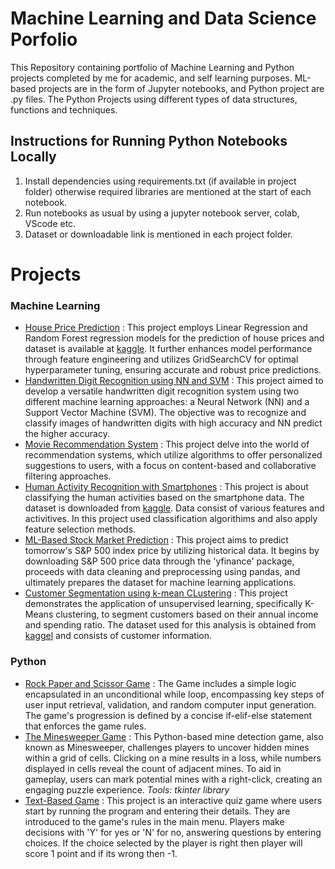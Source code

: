 # Machine Learning and Data Science Porfolio
This Repository containing portfolio of Machine Learning and Python projects completed by me for academic, and self learning purposes. ML-based projects are in the form of Jupyter notebooks, and Python project are .py files. The Python Projects using different types of data structures, functions and techniques. 
## Instructions for Running Python Notebooks Locally
1. Install dependencies using requirements.txt (if available in project folder) otherwise required libraries are mentioned at the start of each notebook.
2. Run notebooks as usual by using a jupyter notebook server, colab, VScode etc.
3. Dataset or downloadable link is mentioned in each project folder.
# Projects 
   ### Machine Learning 
   * [House Price Prediction](https://github.com/Syeda-Farhat/Machine-Learning-and-Python-Projects/blob/main/House_price_prediction%20(1).ipynb)  : This project employs Linear Regression and Random Forest regression models for the prediction of house prices and dataset is available at [kaggle](https://www.kaggle.com/datasets/shibumohapatra/house-price). It further enhances model performance through feature engineering and utilizes GridSearchCV for optimal hyperparameter tuning, ensuring accurate and robust price predictions.
   * [Handwritten Digit Recognition using NN and SVM](https://github.com/Syeda-Farhat/Machine-Learning-and-Python-Projects/blob/main/Handritten_digit_recognition_using_NN_and_SVM.ipynb)  : This project aimed to develop a versatile handwritten digit recognition system using two different machine learning approaches: a Neural Network (NN) and a Support Vector Machine (SVM). The objective was to recognize and classify images of handwritten digits with high accuracy and NN predict the higher accuracy.
   * [Movie Recommendation System](https://github.com/Syeda-Farhat/Machine-Learning-and-Python-Projects/tree/main/Recommendation_System) : This project delve into the world of recommendation systems, which utilize algorithms to offer personalized suggestions to users, with a focus on content-based and collaborative filtering approaches.
   * [Human Activity Recognition with Smartphones](https://github.com/Syeda-Farhat/Machine-Learning-and-Python-Projects/tree/main/Human%20Activity%20Prediction%20with%20Smartphones)  : This project is about classifying the human activities based on the smartphone data. The dataset is downloaded from [kaggle](https://www.kaggle.com/datasets/uciml/human-activity-recognition-with-smartphones). Data consist of various features and activitives. In this project used classification algorithims and also apply feature selection methods.
   * [ML-Based Stock Market Prediction](https://github.com/Syeda-Farhat/Machine-Learning-and-Python-Projects/blob/main/ML_Based_Stock_market_prediction.ipynb)  : This project aims to predict tomorrow's S&P 500 index price by utilizing historical data. It begins by downloading S&P 500 price data through the 'yfinance' package, proceeds with data cleaning and preprocessing using pandas, and ultimately prepares the dataset for machine learning applications.
   * [Customer Segmentation using k-mean CLustering](https://github.com/Syeda-Farhat/Machine-Learning-and-Python-Projects/blob/main/Customer_Segmentation_using_K_Means_Clustering.ipynb)  : This project demonstrates the application of unsupervised learning, specifically K-Means clustering, to segment customers based on their annual income and spending ratio. The dataset used for this analysis is obtained from [kaggel](https://www.kaggle.com/datasets/vjchoudhary7/customer-segmentation-tutorial-in-python) and consists of customer information.
   ### Python
   * [Rock Paper and Scissor Game](https://github.com/Syeda-Farhat/Machine-Learning-and-Python-Projects/tree/main/Rock-Paper-Scissor)  : The Game includes a simple logic encapsulated in an unconditional while loop, encompassing key steps of user input retrieval, validation, and random computer input generation. The game's progression is defined by a concise if-elif-else statement that enforces the game rules. 
   * [The Minesweeper Game](https://github.com/Syeda-Farhat/Machine-Learning-and-Python-Projects/tree/main/minesweeper)  : This Python-based mine detection game, also known as Minesweeper, challenges players to uncover hidden mines within a grid of cells. Clicking on a mine results in a loss, while numbers displayed in cells reveal the count of adjacent mines. To aid in gameplay, users can mark potential mines with a right-click, creating an engaging puzzle experience.
     *Tools:* *tkinter library*
   * [Text-Based Game](https://github.com/Syeda-Farhat/Machine-Learning-and-Python-Projects/tree/main/Texted-Based%20Game)  : This project is an interactive quiz game where users start by running the program and entering their details. They are introduced to the game's rules in the main menu. Players make decisions with 'Y' for yes or 'N' for no, answering questions by entering choices. If the choice selected by the player is right then player will score 1 point and if its wrong then -1.
 
   
   

   
